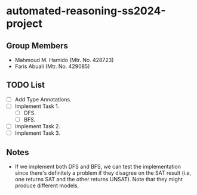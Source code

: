 # automated-reasoning-ss2024-project

## Group Members

- Mahmoud M. Hamido (Mtr. No. 428723)
- Faris Abuali (Mtr. No. 429085)

## TODO List

- [ ] Add Type Annotations.
- [ ] Implement Task 1.
  - [ ] DFS.
  - [ ] BFS.
- [ ] Implement Task 2.
- [ ] Implement Task 3.

## Notes

- If we implement both DFS and BFS, we can test the implementation since there's definitely a problem if they disagree on the SAT result (i.e, one returns SAT and the other returns UNSAT). Note that they might produce different models.
